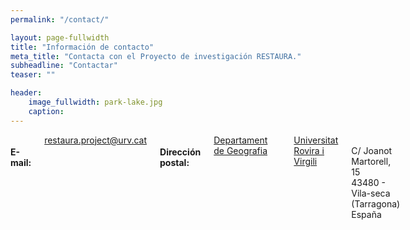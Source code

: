 ```yaml
---
permalink: "/contact/"

layout: page-fullwidth
title: "Información de contacto"
meta_title: "Contacta con el Proyecto de investigación RESTAURA."
subheadline: "Contactar"
teaser: ""

header:
    image_fullwidth: park-lake.jpg
    caption: 
---
```


<div class="row">

<div class="small-12 large-4 columns">

<h4>E-mail:</h4>
<a href="mailto: restaura.project@urv.cat?subject=RESTAURA" title="restaura.project@urv.cat">restaura.project@urv.cat</a>

<h4>Dirección postal:</h4>
<a href="https://www.geografia.urv.cat/ca/">Departament de Geografia</a><br>
<a href="https://www.urv.cat/">Universitat Rovira i Virgili</a><br>
C/ Joanot Martorell, 15 <br>
43480 - Vila-seca (Tarragona) <br>
España

</div>

<div class="small-12 large-8 columns">


<html>
<head>
<link rel="stylesheet" href="https://unpkg.com/leaflet@1.7.1/dist/leaflet.css" integrity="sha512-xodZBNTC5n17Xt2atTPuE1HxjVMSvLVW9ocqUKLsCC5CXdbqCmblAshOMAS6/keqq/sMZMZ19scR4PsZChSR7A==" crossorigin=""/>
<script src="https://unpkg.com/leaflet@1.7.1/dist/leaflet.js" integrity="sha512-XQoYMqMTK8LvdxXYG3nZ448hOEQiglfqkJs1NOQV44cWnUrBc8PkAOcXy20w0vlaXaVUearIOBhiXZ5V3ynxwA==" crossorigin=""></script>


	
</head>
<body>
<div id="mapid" style="width: 100%; height: 400px;"></div>
<script>

       var mymap = L.map('mapid', {
            zoomControl:true, maxZoom:18, minZoom:2
        }).fitBounds([[41.10188530474122,1.146026661908157],[41.103289521850144,1.149400214972932]]);


	L.tileLayer('http://{s}.google.com/vt/lyrs=s,h&x={x}&y={y}&z={z}', {
	attribution: 'Google Maps',
        maxZoom: 18,
        minZoom: 2,
        subdomains: ['mt0', 'mt1', 'mt2', 'mt3'],
    }).addTo(mymap);

	L.marker([41.10248, 1.14790]).addTo(mymap)
		.bindPopup("<b>Facultat de Turismo y Geografía</b><br />Universitat Rovira i Virgili").openPopup();

	var popup = L.popup();

</script>

</body>
</html>


</div>

